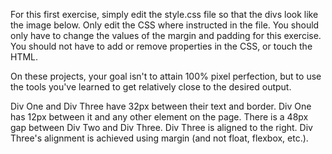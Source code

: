 For this first exercise, simply edit the style.css file so that the divs look like the image below. 
Only edit the CSS where instructed in the file. You should only have to change the values of the margin and padding for this exercise. 
You should not have to add or remove properties in the CSS, or touch the HTML.

On these projects, your goal isn't to attain 100% pixel perfection, but to use the tools you've learned to get relatively close to the desired output.

Div One and Div Three have 32px between their text and border.
Div One has 12px between it and any other element on the page.
There is a 48px gap between Div Two and Div Three.
Div Three is aligned to the right.
Div Three's alignment is achieved using margin (and not float, flexbox, etc.).